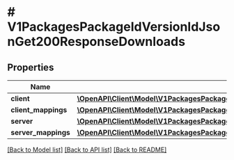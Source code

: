 # # V1PackagesPackageIdVersionIdJsonGet200ResponseDownloads

## Properties

Name | Type | Description | Notes
------------ | ------------- | ------------- | -------------
**client** | [**\OpenAPI\Client\Model\V1PackagesPackageIdVersionIdJsonGet200ResponseDownloadsClient**](V1PackagesPackageIdVersionIdJsonGet200ResponseDownloadsClient.md) |  | [optional]
**client_mappings** | [**\OpenAPI\Client\Model\V1PackagesPackageIdVersionIdJsonGet200ResponseDownloadsClient**](V1PackagesPackageIdVersionIdJsonGet200ResponseDownloadsClient.md) |  | [optional]
**server** | [**\OpenAPI\Client\Model\V1PackagesPackageIdVersionIdJsonGet200ResponseDownloadsClient**](V1PackagesPackageIdVersionIdJsonGet200ResponseDownloadsClient.md) |  | [optional]
**server_mappings** | [**\OpenAPI\Client\Model\V1PackagesPackageIdVersionIdJsonGet200ResponseDownloadsClient**](V1PackagesPackageIdVersionIdJsonGet200ResponseDownloadsClient.md) |  | [optional]

[[Back to Model list]](../../README.md#models) [[Back to API list]](../../README.md#endpoints) [[Back to README]](../../README.md)
